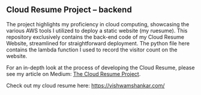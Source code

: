 ## Cloud Resume Project – backend


The project highlights my proficiency in cloud computing, showcasing the various AWS tools I utilized to deploy a static website (my ruesume).
This repository exclusively contains the back-end code of my Cloud Resume Website, streamlined for straightforward deployment. The python file here contains the lambda function I used to record the visitor count on the website.

For an in-depth look at the process of developing the Cloud Resume, please see my article on Medium: [The Cloud Resume Project](https://medium.com/@vishwam8301/the-cloud-resume-project-b3b6c3c4a791).

Check out my cloud resume here: https://vishwamshankar.com/
